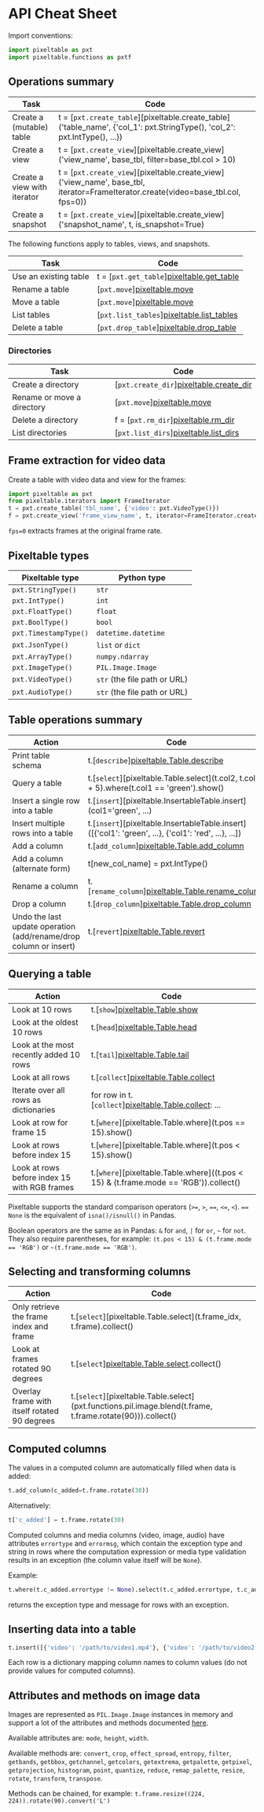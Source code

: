# API Cheat Sheet

Import conventions:
```python
import pixeltable as pxt
import pixeltable.functions as pxtf
```

## Operations summary

| Task                        | Code                                                                                                                             |
|-----------------------------|----------------------------------------------------------------------------------------------------------------------------------|
| Create a (mutable) table    | t = [`pxt.create_table`][pixeltable.create_table]('table_name', {'col_1': pxt.StringType(), 'col_2': pxt.IntType(), ...})        |
| Create a view               | t = [`pxt.create_view`][pixeltable.create_view]('view_name', base_tbl, filter=base_tbl.col > 10)                                 |
| Create a view with iterator | t = [`pxt.create_view`][pixeltable.create_view]('view_name', base_tbl, iterator=FrameIterator.create(video=base_tbl.col, fps=0)) |
| Create a snapshot           | t = [`pxt.create_view`][pixeltable.create_view]('snapshot_name', t, is_snapshot=True)                                            |

The following functions apply to tables, views, and snapshots.

| Task                  | Code                                                                  |
|-----------------------|-----------------------------------------------------------------------|
| Use an existing table | t = [`pxt.get_table`][pixeltable.get_table]('video_data')             |
| Rename a table        | [`pxt.move`][pixeltable.move]('video_data', 'vd')                     |
| Move a table          | [`pxt.move`][pixeltable.move]('video_data', 'experiments.video_data') |
| List tables           | [`pxt.list_tables`][pixeltable.list_tables]()                         |
| Delete a table        | [`pxt.drop_table`][pixeltable.drop_table]('video_data')               |


### Directories
| Task                       | Code                                                                  |
|----------------------------|-----------------------------------------------------------------------|
| Create a directory         | [`pxt.create_dir`][pixeltable.create_dir]('experiments')              |
| Rename or move a directory | [`pxt.move`][pixeltable.move]('experiments', 'project_x.experiments') |
| Delete a directory         | f = [`pxt.rm_dir`][pixeltable.rm_dir]('experiments')                  |
| List directories           | [`pxt.list_dirs`][pixeltable.list_dirs]('project_x')                  |

## Frame extraction for video data
Create a table with video data and view for the frames:
```python
import pixeltable as pxt
from pixeltable.iterators import FrameIterator
t = pxt.create_table('tbl_name', {'video': pxt.VideoType()})
f = pxt.create_view('frame_view_name', t, iterator=FrameIterator.create(video=t, fps=0))
```

`fps=0` extracts frames at the original frame rate.

## Pixeltable types
| Pixeltable type       | Python type                  |
|-----------------------|------------------------------|
| `pxt.StringType()`    | `str`                        |
| `pxt.IntType()`       | `int`                        |
| `pxt.FloatType()`     | `float`                      |
| `pxt.BoolType()`      | `bool`                       |
| `pxt.TimestampType()` | `datetime.datetime`          |
| `pxt.JsonType()`      | `list` or `dict`             |
| `pxt.ArrayType()`     | `numpy.ndarray`              |
| `pxt.ImageType()`     | `PIL.Image.Image`            |
| `pxt.VideoType()`     | `str` (the file path or URL) |
| `pxt.AudioType()`     | `str` (the file path or URL) |


## Table operations summary

| Action                                                            | Code                                                                                                 |
|-------------------------------------------------------------------|------------------------------------------------------------------------------------------------------|
| Print table schema                                                | t.[`describe`][pixeltable.Table.describe]()                                                          |
| Query a table                                                     | t.[`select`][pixeltable.Table.select](t.col2, t.col3 + 5).where(t.col1 == 'green').show()            |
| Insert a single row into a table                                  | t.[`insert`][pixeltable.InsertableTable.insert](col1='green', ...)                                   |
| Insert multiple rows into a table                                 | t.[`insert`][pixeltable.InsertableTable.insert]([{'col1': 'green', ...}, {'col1': 'red', ...}, ...]) |
| Add a column                                                      | t.[`add_column`][pixeltable.Table.add_column](new_col_name=pxt.IntType())                            |
| Add a column (alternate form)                                     | t[new_col_name] = pxt.IntType()                                                                      |
| Rename a column                                                   | t.[`rename_column`][pixeltable.Table.rename_column]('col_name', 'new_col_name')                      |
| Drop a column                                                     | t.[`drop_column`][pixeltable.Table.drop_column]('col_name')                                          |
| Undo the last update operation (add/rename/drop column or insert) | t.[`revert`][pixeltable.Table.revert]()                                                              |

## Querying a table

| Action                                       | Code                                                                                  |
|----------------------------------------------|---------------------------------------------------------------------------------------|
| Look at 10 rows                              | t.[`show`][pixeltable.Table.show](10)                                                 |
| Look at the oldest 10 rows                   | t.[`head`][pixeltable.Table.head](10)                                                 |
| Look at the most recently added 10 rows      | t.[`tail`][pixeltable.Table.tail](10)                                                 |
| Look at all rows                             | t.[`collect`][pixeltable.Table.collect]()                                             |
| Iterate over all rows as dictionaries        | for row in t.[`collect`][pixeltable.Table.collect](): ...                             |
| Look at row for frame 15                     | t.[`where`][pixeltable.Table.where](t.pos  == 15).show()                              |
| Look at rows before index 15                 | t.[`where`][pixeltable.Table.where](t.pos < 15).show()                                |
| Look at rows before index 15 with RGB frames | t.[`where`][pixeltable.Table.where]((t.pos < 15) & (t.frame.mode == 'RGB')).collect() |

Pixeltable supports the standard comparison operators (`>=`, `>`, `==`, `<=`, `<`).
`== None` is the equivalent of `isna()/isnull()` in Pandas.

Boolean operators are the same as in Pandas: `&` for `and`, `|` for `or`, `~` for `not`.
They also require parentheses, for example: `(t.pos < 15) & (t.frame.mode == 'RGB')`
or `~(t.frame.mode == 'RGB')`.

## Selecting and transforming columns

| Action                                       | Code                                                                                                        |
|----------------------------------------------|-------------------------------------------------------------------------------------------------------------|
| Only retrieve the frame index and frame      | t.[`select`][pixeltable.Table.select](t.frame_idx, t.frame).collect()                                       |
| Look at frames rotated 90 degrees            | t.[`select`][pixeltable.Table.select](t.frame.rotate(90)).collect()                                         |
| Overlay frame with itself rotated 90 degrees | t.[`select`][pixeltable.Table.select](pxt.functions.pil.image.blend(t.frame, t.frame.rotate(90))).collect() |

## Computed columns

The values in a computed column are automatically filled when data is added:
```python
t.add_column(c_added=t.frame.rotate(30))
```
Alternatively:
```python
t['c_added'] = t.frame.rotate(30)
```

Computed columns and media columns (video, image, audio) have attributes `errortype` and `errormsg`,
which contain the exception type and string
in rows where the computation expression or media type validation results in an exception
(the column value itself will be `None`).

Example:
```python
t.where(t.c_added.errortype != None).select(t.c_added.errortype, t.c_added.errormsg).show()
```
returns the exception type and message for rows with an exception.

## Inserting data into a table
```python
t.insert([{'video': '/path/to/video1.mp4'}, {'video': '/path/to/video2.mp4'}])
```
Each row is a dictionary mapping column names to column values (do not provide values for computed columns).

## Attributes and methods on image data

Images are represented as `PIL.Image.Image` instances in memory and support a lot of the
attributes and methods documented
[here](https://pillow.readthedocs.io/en/stable/reference/Image.html#PIL.Image.Image).

Available attributes are: `mode`, `height`, `width`.

Available methods are: `convert`, `crop`, `effect_spread`, `entropy`, `filter`, `getbands`, `getbbox`,
`getchannel`, `getcolors`, `getextrema`, `getpalette`, `getpixel`, `getprojection`, `histogram`,
`point`, `quantize`, `reduce`, `remap_palette`, `resize`, `rotate`, `transform`, `transpose`.

Methods can be chained, for example: `t.frame.resize((224, 224)).rotate(90).convert('L')`
